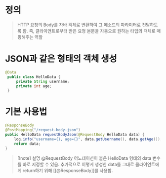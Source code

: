 # 정의
> HTTP 요청의 Body를 자바 객체로 변환하여 그 메소드의 파라미터로 전달하도록 함.
> 즉, 클라이언트로부터 받은 요청 본문을 자동으로 원하는 타입의 객체로 매핑해주는 역할

# JSON과 같은 형태의 객체 생성
```java
@Data
 public class HelloData {
     private String username;
     private int age;
 }
```

# 기본 사용법
```java
@ResponseBody
@PostMapping("/request-body-json")
public HelloData requestBodyJson(@RequestBody HelloData data) {
    log.info("username={}, age={}", data.getUsername(), data.getAge());
    return data;
}
```
>[!note] 설명
>@RequestBody 어노테이션이 붙은 HelloData 형태의 data 변수를 바로 지정할 수 있음.
>추가적으로 이렇게 생성한 data를 그대로 클라이언트에게 return하기 위해 [[@ResponseBody]]를 사용함.
